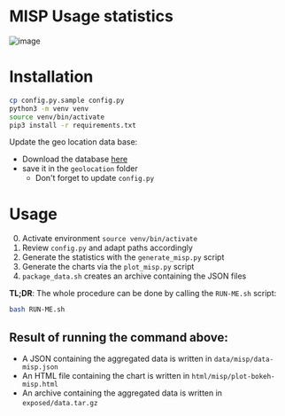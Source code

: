 # MISP Usage statistics

![image](https://user-images.githubusercontent.com/6977223/160841628-5f695415-6ac7-4c36-bbd8-2e0dc0919f1d.png)


# Installation
```bash
cp config.py.sample config.py
python3 -m venv venv
source venv/bin/activate
pip3 install -r requirements.txt
```
Update the geo location data base:
- Download the database [here](https://data.public.lu/fr/datasets/geo-open-ip-address-geolocation-per-country-in-mmdb-format/)
- save it in the `geolocation` folder
    - Don't forget to update `config.py`

# Usage
0. Activate environment `source venv/bin/activate`
1. Review `config.py` and adapt paths accordingly
2. Generate the statistics with the `generate_misp.py` script
3. Generate the charts via the `plot_misp.py` script
4. `package_data.sh` creates an archive containing the JSON files

**TL;DR**: The whole procedure can be done by calling the `RUN-ME.sh` script:
```bash
bash RUN-ME.sh
```

## Result of running the command above:
- A JSON containing the aggregated data is written in `data/misp/data-misp.json`
- An HTML file containing the chart is written in `html/misp/plot-bokeh-misp.html`
- An archive containing the aggregated data is written in `exposed/data.tar.gz`
